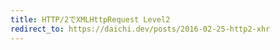 ```yaml
---
title: HTTP/2でXMLHttpRequest Level2
redirect_to: https://daichi.dev/posts/2016-02-25-http2-xhr
---
```



